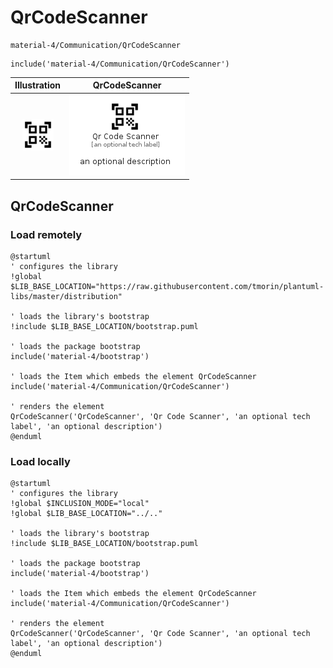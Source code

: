 # QrCodeScanner


```text
material-4/Communication/QrCodeScanner
```

```text
include('material-4/Communication/QrCodeScanner')
```



| Illustration | QrCodeScanner |
| :---: | :---: |
| ![illustration for Illustration](../../material-4/Communication/QrCodeScanner.png) | ![illustration for QrCodeScanner](../../material-4/Communication/QrCodeScanner.Local.png) |




## QrCodeScanner

### Load remotely
```plantuml
@startuml
' configures the library
!global $LIB_BASE_LOCATION="https://raw.githubusercontent.com/tmorin/plantuml-libs/master/distribution"

' loads the library's bootstrap
!include $LIB_BASE_LOCATION/bootstrap.puml

' loads the package bootstrap
include('material-4/bootstrap')

' loads the Item which embeds the element QrCodeScanner
include('material-4/Communication/QrCodeScanner')

' renders the element
QrCodeScanner('QrCodeScanner', 'Qr Code Scanner', 'an optional tech label', 'an optional description')
@enduml
```

### Load locally
```plantuml
@startuml
' configures the library
!global $INCLUSION_MODE="local"
!global $LIB_BASE_LOCATION="../.."

' loads the library's bootstrap
!include $LIB_BASE_LOCATION/bootstrap.puml

' loads the package bootstrap
include('material-4/bootstrap')

' loads the Item which embeds the element QrCodeScanner
include('material-4/Communication/QrCodeScanner')

' renders the element
QrCodeScanner('QrCodeScanner', 'Qr Code Scanner', 'an optional tech label', 'an optional description')
@enduml
```

